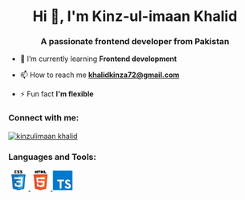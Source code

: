 <h1 align="center">Hi 👋, I'm Kinz-ul-imaan Khalid</h1>
<h3 align="center">A passionate frontend developer from Pakistan</h3>

- 🌱 I’m currently learning **Frontend development**

- 📫 How to reach me **khalidkinza72@gmail.com**

- ⚡ Fun fact **I'm flexible**

<h3 align="left">Connect with me:</h3>
<p align="left">
<a href="https://linkedin.com/in/kinzulimaan khalid" target="blank"><img align="center" src="https://raw.githubusercontent.com/rahuldkjain/github-profile-readme-generator/master/src/images/icons/Social/linked-in-alt.svg" alt="kinzulimaan khalid" height="30" width="40" /></a>
</p>

<h3 align="left">Languages and Tools:</h3>
<p align="left"> <a href="https://www.w3schools.com/css/" target="_blank" rel="noreferrer"> <img src="https://raw.githubusercontent.com/devicons/devicon/master/icons/css3/css3-original-wordmark.svg" alt="css3" width="40" height="40"/> </a> <a href="https://www.w3.org/html/" target="_blank" rel="noreferrer"> <img src="https://raw.githubusercontent.com/devicons/devicon/master/icons/html5/html5-original-wordmark.svg" alt="html5" width="40" height="40"/> </a> <a href="https://www.typescriptlang.org/" target="_blank" rel="noreferrer"> <img src="https://raw.githubusercontent.com/devicons/devicon/master/icons/typescript/typescript-original.svg" alt="typescript" width="40" height="40"/> </a> </p>
